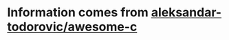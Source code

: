 # Information comes from [aleksandar-todorovic/awesome-c](https://github.com/aleksandar-todorovic/awesome-c)

